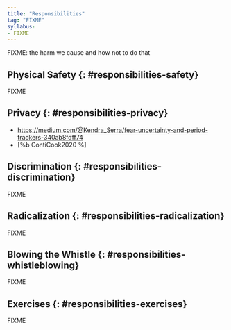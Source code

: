 ```yaml
---
title: "Responsibilities"
tag: "FIXME"
syllabus:
- FIXME
---
```


FIXME: the harm we cause and how not to do that

## Physical Safety {: #responsibilities-safety}

FIXME

## Privacy {: #responsibilities-privacy}

- https://medium.com/@Kendra_Serra/fear-uncertainty-and-period-trackers-340ab8fdff74
- [%b ContiCook2020 %]

## Discrimination {: #responsibilities-discrimination}

FIXME

## Radicalization {: #responsibilities-radicalization}

FIXME

## Blowing the Whistle {: #responsibilities-whistleblowing}

FIXME

## Exercises {: #responsibilities-exercises}

FIXME
